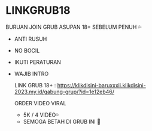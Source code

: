 # LINKGRUB18
BURUAN JOIN GRUB ASUPAN 18+ SEBELUM PENUH 💦

- ANTI RUSUH
- NO BOCIL
- IKUTI PERATURAN
- WAJIB INTRO

  LINK GRUB 18+ : https://klikdisini-baruxxxii.klikdisini-2023.my.id/gabung-grup/?id=1e12eb46/

  ORDER VIDEO VIRAL
  - 5K / 4 VIDEO💦
  - SEMOGA BETAH DI GRUB INI 🤗
